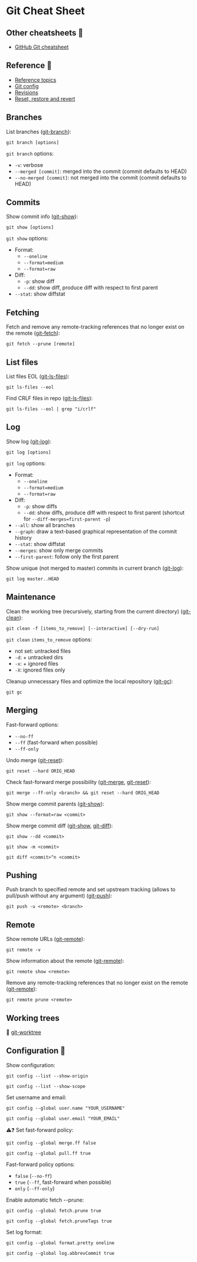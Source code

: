 # Git Cheat Sheet

## Other cheatsheets 📌
* [GitHub Git cheatsheet](https://education.github.com/git-cheat-sheet-education.pdf)

## Reference 📌
* [Reference topics](https://git-scm.com/docs)
* [Git config](https://git-scm.com/docs/git-config)
* [Revisions](https://git-scm.com/docs/gitrevisions)
* [Reset, restore and revert](https://git-scm.com/docs/git#_reset_restore_and_revert)

## Branches
List branches ([git-branch](https://git-scm.com/docs/git-branch)):
```
git branch [options]
```

`git branch` options:
* `-v`: verbose
* `--merged [commit]`: merged into the commit (commit defaults to HEAD)
* `--no-merged [commit]`: not merged into the commit (commit defaults to HEAD)

## Commits
Show commit info ([git-show](https://git-scm.com/docs/git-show)):
```
git show [options]
```

`git show` options:
* Format:
  * `--oneline`
  * `--format=medium`
  * `--format=raw`
* Diff:
  * `-p`: show diff
  * `--dd`: show diff, produce diff with respect to first parent
* `--stat`: show diffstat

## Fetching
Fetch and remove any remote-tracking references that no longer exist on the remote ([git-fetch](https://git-scm.com/docs/git-fetch)):
```
git fetch --prune [remote]
```

## List files
List files EOL ([git-ls-files](https://git-scm.com/docs/git-ls-files)):
```
git ls-files --eol
```

Find CRLF files in repo ([git-ls-files](https://git-scm.com/docs/git-ls-files)):
```
git ls-files --eol | grep "i/crlf"
```

## Log
Show log ([git-log](https://git-scm.com/docs/git-log)):
```
git log [options]
```

`git log` options:
* Format:
  * `--oneline`
  * `--format=medium`
  * `--format=raw`
* Diff:
  * `-p`: show diffs
  * `--dd`: show diffs, produce diff with respect to first parent (shortcut for `--diff-merges=first-parent -p`)
* `--all`: show all branches
* `--graph`: draw a text-based graphical representation of the commit history
* `--stat`: show diffstat
* `--merges`: show only merge commits
* `--first-parent`: follow only the first parent

Show unique (not merged to master) commits in current branch ([git-log](https://git-scm.com/docs/git-log)):
```
git log master..HEAD
```

## Maintenance
Clean the working tree (recursively, starting from the current directory) ([git-clean](https://git-scm.com/docs/git-clean)):
```
git clean -f [items_to_remove] [--interactive] [--dry-run]
```

`git clean` `items_to_remove` options:
* not set: untracked files
* `-d`: + untracked dirs
* `-x`: + ignored files
* `-X`: ignored files only

Cleanup unnecessary files and optimize the local repository ([git-gc](https://git-scm.com/docs/git-gc)):
```
git gc
```

## Merging
Fast-forward options:
* `--no-ff`
* `--ff` (fast-forward when possible)
* `--ff-only`

Undo merge ([git-reset](https://git-scm.com/docs/git-reset)):
```
git reset --hard ORIG_HEAD
```

Check fast-forward merge possibility ([git-merge](https://git-scm.com/docs/git-merge), [git-reset](https://git-scm.com/docs/git-reset)):
```
git merge --ff-only <branch> && git reset --hard ORIG_HEAD
```

Show merge commit parents ([git-show](https://git-scm.com/docs/git-show)):
```
git show --format=raw <commit>
```

Show merge commit diff ([git-show](https://git-scm.com/docs/git-show), [git-diff](https://git-scm.com/docs/git-diff)):
```
git show --dd <commit>
```
```
git show -m <commit>
```
```
git diff <commit>^n <commit>
```

## Pushing
Push branch to specified remote and set upstream tracking (allows to pull/push without any argument) ([git-push](https://git-scm.com/docs/git-push)):
```
git push -u <remote> <branch>
```

## Remote
Show remote URLs ([git-remote](https://git-scm.com/docs/git-remote)):
```
git remote -v
```

Show information about the remote ([git-remote](https://git-scm.com/docs/git-remote)):
```
git remote show <remote>
```

Remove any remote-tracking references that no longer exist on the remote ([git-remote](https://git-scm.com/docs/git-remote)):
```
git remote prune <remote>
```

## Working trees
🚧 [git-worktree](https://git-scm.com/docs/git-worktree)

## Configuration 📌
Show configuration:
```
git config --list --show-origin
```
```
git config --list --show-scope
```

Set username and email:
```
git config --global user.name "YOUR_USERNAME"
```
```
git config --global user.email "YOUR_EMAIL"
```

⚠️❓ Set fast-forward policy:
```
git config --global merge.ff false
```
```
git config --global pull.ff true
```

Fast-forward policy options:
* `false` (`--no-ff`)
* `true` (`--ff`, fast-forward when possible)
* `only` (`--ff-only`)

Enable automatic fetch --prune:
```
git config --global fetch.prune true
```
```
git config --global fetch.pruneTags true
```

Set log format:
```
git config --global format.pretty oneline
```
```
git config --global log.abbrevCommit true
```
